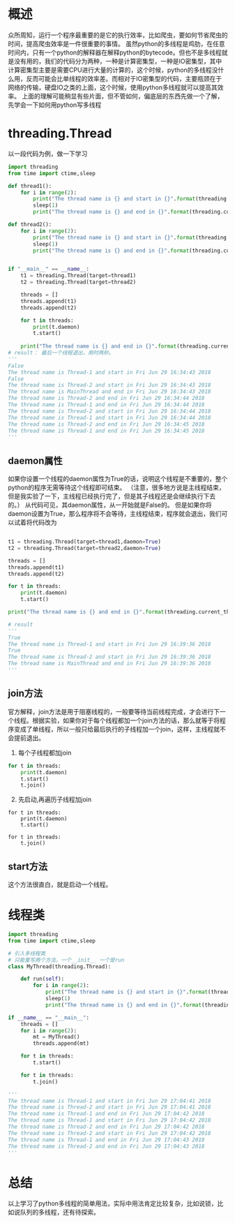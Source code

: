 # 概述
众所周知，运行一个程序最重要的是它的执行效率，比如爬虫，要如何节省爬虫的时间，提高爬虫效率是一件很重要的事情。
虽然python的多线程是鸡肋，在任意时间内，只有一个python的解释器在解释python的bytecode。但也不是多线程就是没有用的，我们的代码分为两种，一种是计算密集型，一种是IO密集型，其中计算密集型主要是需要CPU进行大量的计算的，这个时候，python的多线程没什么用，反而可能会比单线程的效率差。而相对于IO密集型的代码，主要瓶颈在于网络的传输，硬盘IO之类的上面，这个时候，使用python多线程就可以提高其效率。
上面的理解可能稍显有些片面，但不管如何，偏底层的东西先做一个了解，先学会一下如何用python写多线程

# threading.Thread
以一段代码为例，做一下学习
```python
import threading
from time import ctime,sleep

def thread1():
    for i in range(2):
        print("The thread name is {} and start in {}".format(threading.current_thread().name,ctime()))
        sleep(1)
        print("The thread name is {} and end in {}".format(threading.current_thread().name,ctime()))

def thread2():
    for i in range(2):
        print("The thread name is {} and start in {}".format(threading.current_thread().name,ctime()))
        sleep(1)
        print("The thread name is {} and end in {}".format(threading.current_thread().name,ctime()))


if "__main__" == __name__:
    t1 = threading.Thread(target=thread1)
    t2 = threading.Thread(target=thread2)

    threads = []
    threads.append(t1)
    threads.append(t2)

    for t in threads:
        print(t.daemon)
        t.start()
    
    print("The thread name is {} and end in {}".format(threading.current_thread().name,ctime()))
# result： 最后一个线程退出，用时两秒。
'''
False
The thread name is Thread-1 and start in Fri Jun 29 16:34:43 2018
False
The thread name is Thread-2 and start in Fri Jun 29 16:34:43 2018
The thread name is MainThread and end in Fri Jun 29 16:34:43 2018
The thread name is Thread-2 and end in Fri Jun 29 16:34:44 2018
The thread name is Thread-1 and end in Fri Jun 29 16:34:44 2018
The thread name is Thread-2 and start in Fri Jun 29 16:34:44 2018
The thread name is Thread-1 and start in Fri Jun 29 16:34:44 2018
The thread name is Thread-2 and end in Fri Jun 29 16:34:45 2018
The thread name is Thread-1 and end in Fri Jun 29 16:34:45 2018
'''
```

## daemon属性
如果你设置一个线程的daemon属性为True的话，说明这个线程是不重要的，整个python的程序无需等待这个线程即可结束。
（注意，很多地方说是主线程结束，但是我实验了一下，主线程已经执行完了，但是其子线程还是会继续执行下去的。）
从代码可见，其daemon属性，从一开始就是False的。
但是如果你将daemon设置为True，那么程序将不会等待，主线程结束，程序就会退出，我们可以试着将代码改为
```python

t1 = threading.Thread(target=thread1,daemon=True)
t2 = threading.Thread(target=thread2,daemon=True)

threads = []
threads.append(t1)
threads.append(t2)

for t in threads:
    print(t.daemon)
    t.start()

print("The thread name is {} and end in {}".format(threading.current_thread().name,ctime()))

# result
'''
True
The thread name is Thread-1 and start in Fri Jun 29 16:39:36 2018
True
The thread name is Thread-2 and start in Fri Jun 29 16:39:36 2018
The thread name is MainThread and end in Fri Jun 29 16:39:36 2018
'''
```
## join方法
官方解释，join方法是用于阻塞线程的，一般要等待当前线程完成，才会进行下一个线程。根据实验，如果你对于每个线程都加一个join方法的话，那么就等于将程序变成了单线程，所以一般只给最后执行的子线程加一个join，这样，主线程就不会提前退出。
1. 每个子线程都加join
```python
for t in threads:
    print(t.daemon)
    t.start()
    t.join()
```
2. 先启动,再遍历子线程加join
```
for t in threads:
    print(t.daemon)
    t.start()

for t in threads:
    t.join()
```

## start方法
这个方法很直白，就是启动一个线程。

# 线程类
```python
import threading
from time import ctime,sleep

# 引入多线程类
# 只能重写两个方法，一个__init__ 一个是run
class MyThread(threading.Thread):

    def run(self):
        for i in range(2):
            print("The thread name is {} and start in {}".format(threading.current_thread().name,ctime()))
            sleep(1)
            print("The thread name is {} and end in {}".format(threading.current_thread().name,ctime()))

if __name__ == "__main__":
    threads = []
    for i in range(2):
        mt = MyThread()
        threads.append(mt)

    for t in threads:
        t.start()

    for t in threads:
        t.join()

'''
The thread name is Thread-1 and start in Fri Jun 29 17:04:41 2018
The thread name is Thread-2 and start in Fri Jun 29 17:04:41 2018
The thread name is Thread-1 and end in Fri Jun 29 17:04:42 2018
The thread name is Thread-1 and start in Fri Jun 29 17:04:42 2018
The thread name is Thread-2 and end in Fri Jun 29 17:04:42 2018
The thread name is Thread-2 and start in Fri Jun 29 17:04:42 2018
The thread name is Thread-1 and end in Fri Jun 29 17:04:43 2018
The thread name is Thread-2 and end in Fri Jun 29 17:04:43 2018
'''
```
# 总结
以上学习了python多线程的简单用法，实际中用法肯定比较复杂，比如说锁，比如说队列的多线程，还有待探索。
